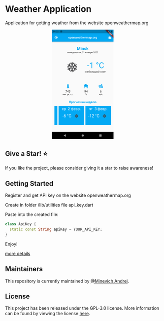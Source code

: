 # Weather Application

Application for getting weather from the website openweathermap.org

<p  align="center">
 <img  src="https://github.com/MinevichAndrei/Weather-App/blob/%2319/assets/screenshot.png?raw=true" alt="drawing" width="200"/>
 
</p>

## Give a Star! :star:

If you like the project, please consider giving it a star to raise awareness!

## Getting Started

Register and get API key on the website openweathermap.org

Create in folder /lib/utilities file api_key.dart

Paste into the created file:

```dart
class ApiKey {
  static const String apiKey = YOUR_API_KEY;
}
```

Enjoy!

[more details](https://openweathermap.org/api)

## Maintainers

This repository is currently maintained by [@Minevich Andrei](https://github.com/MinevichAndrei).

## License

This project has been released under the GPL-3.0 license. More information can be found by viewing the license [here](LICENSE).
